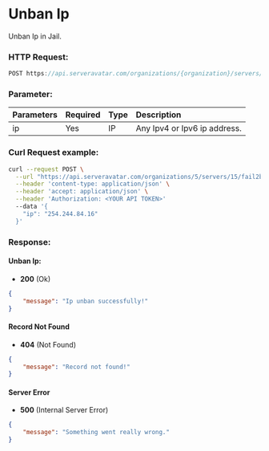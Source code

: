 # Unban Ip

Unban Ip in Jail.

### HTTP Request:

```js
POST https://api.serveravatar.com/organizations/{organization}/servers/{server}/fail2ban/{fail2ban}/unban-ip
```

### Parameter:

| Parameters     | Required | Type      | Description      |
|:------------- |:------------- |:--------------|:----------------- |
| ip | Yes | IP | Any Ipv4 or Ipv6 ip address. |

### Curl Request example:

```sh
curl --request POST \
  --url "https://api.serveravatar.com/organizations/5/servers/15/fail2ban/11/unban-ip" \
  --header 'content-type: application/json' \
  --header 'accept: application/json' \
  --header 'Authorization: <YOUR API TOKEN>'
  --data '{
    "ip": "254.244.84.16"
  }'
```

### Response:

#### Unban Ip:
- __200__ (Ok)

```json
{
    "message": "Ip unban successfully!"
}
```

#### Record Not Found
- __404__ (Not Found)

```json
{
    "message": "Record not found!"
}
```

#### Server Error
- __500__ (Internal Server Error)
```json
{
    "message": "Something went really wrong."
}
```
